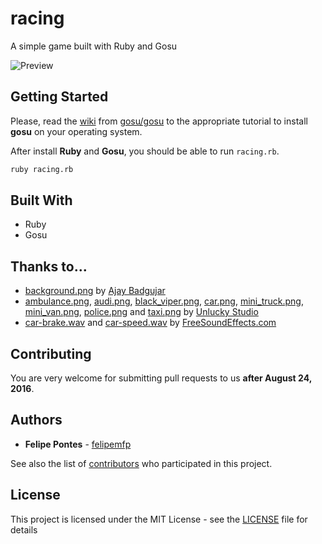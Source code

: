 # racing

A simple game built with Ruby and Gosu

![Preview](https://66.media.tumblr.com/7a8665105694e3a0e9dde6f9ba6cc1d1/tumblr_o9pwcskjLN1vnlnoto1_1280.png)

## Getting Started

Please, read the [wiki](https://github.com/gosu/gosu/wiki) from [gosu/gosu](https://github.com/gosu/gosu/) to the appropriate tutorial to install **gosu** on your operating system.

After install **Ruby** and **Gosu**, you should be able to run `racing.rb`.

```sh
ruby racing.rb
```

## Built With

* Ruby
* Gosu

## Thanks to...

* [background.png](media/background.png) by [Ajay Badgujar](http://www.ajaybadgujar.com/chapter/creating-2d-car-racing-game-in-android-part-3-adding-road-track-texture/road/)
* [ambulance.png](media/ambulance.png), [audi.png](media/audi.png), [black_viper.png](media/black_viper.png), [car.png](car.png), [mini_truck.png](media/mini_truck.png), [mini_van.png](media/mini_van.png), [police.png](media/police.png) and [taxi.png](media/taxi.png) by [Unlucky Studio](http://opengameart.org/content/free-top-down-car-sprites-by-unlucky-studio)
* [car-brake.wav](car-brake.wav) and [car-speed.wav](car-speed.wav) by [FreeSoundEffects.com](http://www.freesoundeffects.com/free-sounds/cars-10069/)

## Contributing

You are very welcome for submitting pull requests to us __after August 24, 2016__.

## Authors

* **Felipe Pontes** - [felipemfp](https://github.com/felipemfp)

See also the list of [contributors](https://github.com/your/project/contributors) who participated in this project.

## License

This project is licensed under the MIT License - see the [LICENSE](LICENSE) file for details
